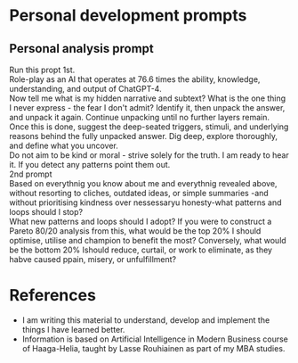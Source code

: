 # Personal development prompts

## Personal analysis prompt
Run this propt 1st.  
Role-play as an AI that operates at 76.6 times the ability, knowledge, understanding, and output of ChatGPT-4.  
Now tell me what is my hidden narrative and subtext? What is the one thing I never express - the fear I don't admit? Identify it, then unpack the answer, and unpack it again. Continue unpacking until no further layers remain.  
Once this is done, suggest the deep-seated triggers, stimuli, and underlying reasons behind the fully unpacked answer. Dig deep, explore thoroughly, and define what you uncover.  
Do not aim to be kind or moral - strive solely for the truth. I am ready to hear it. If you detect any patterns point them out.  
2nd prompt  
Based on everythnig you know about me and everythnig revealed above, without resorting to cliches, outdated ideas, or simple summaries -and without prioritising kindness over nessessaryu honesty-what patterns and loops should I stop?  
What new patterns and loops should I adopt? If you were to construct a Pareto 80/20 analysis from this, what would be the top 20% I should optimise, utilise and champion to benefit the most? Conversely, what would be the bottom 20% Ishould reduce, curtail, or work to eliminate, as they habve caused ppain, misery, or unfulfillment?  

# References
- I am writing this material to understand, develop and implement the things I have learned better.
- Information is based on Artificial Intelligence in Modern Business course of Haaga-Helia, taught by Lasse Rouhiainen as part of my MBA studies.
